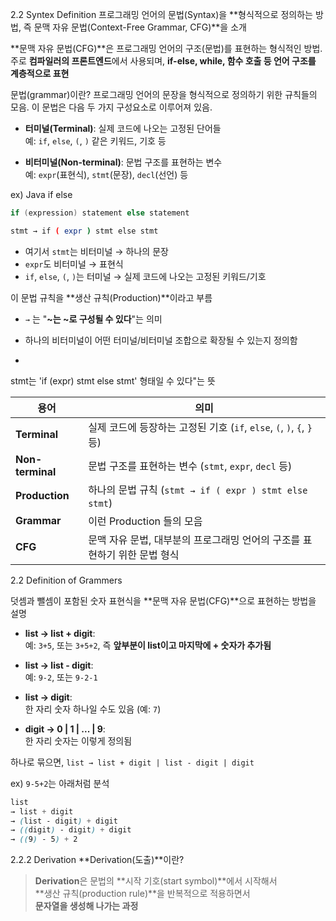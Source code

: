  

2.2 Syntex Definition
프로그래밍 언어의 문법(Syntax)을 **형식적으로 정의하는 방법, 즉 문맥 자유 문법(Context-Free Grammar, CFG)**을 소개

**문맥 자유 문법(CFG)**은 프로그래밍 언어의 구조(문법)를 표현하는 형식적인 방법.
주로 **컴파일러의 프론트엔드**에서 사용되며, **if-else, while, 함수 호출 등 언어 구조를 계층적으로 표현**

문법(grammar)이란?
프로그래밍 언어의 문장을 형식적으로 정의하기 위한 규칙들의 모음.
이 문법은 다음 두 가지 구성요소로 이루어져 있음.

- **터미널(Terminal)**: 실제 코드에 나오는 고정된 단어들  
    예: `if`, `else`, `(`, `)` 같은 키워드, 기호 등
    
- **비터미널(Non-terminal)**: 문법 구조를 표현하는 변수  
    예: `expr`(표현식), `stmt`(문장), `decl`(선언) 등


ex)
Java if else
```Java
if (expression) statement else statement
```

```bash
stmt → if ( expr ) stmt else stmt
```

- 여기서 `stmt`는 비터미널 → 하나의 문장
- `expr`도 비터미널 → 표현식
- `if`, `else`, `(`, `)`는 터미널 → 실제 코드에 나오는 고정된 키워드/기호

 이 문법 규칙을 **생산 규칙(Production)**이라고 부름
- `→` 는 "**~는 ~로 구성될 수 있다**"는 의미
    
- 하나의 비터미널이 어떤 터미널/비터미널 조합으로 확장될 수 있는지 정의함
- 
stmt는 'if (expr) stmt else stmt' 형태일 수 있다"는 뜻

| 용어               | 의미                                                      |
| ---------------- | ------------------------------------------------------- |
| **Terminal**     | 실제 코드에 등장하는 고정된 기호 (`if`, `else`, `(`, `)`, `{`, `}` 등) |
| **Non-terminal** | 문법 구조를 표현하는 변수 (`stmt`, `expr`, `decl` 등)               |
| **Production**   | 하나의 문법 규칙 (`stmt → if ( expr ) stmt else stmt`)         |
| **Grammar**      | 이런 Production 들의 모음                                     |
| **CFG**          | 문맥 자유 문법, 대부분의 프로그래밍 언어의 구조를 표현하기 위한 문법 형식              |

2.2 Definition of Grammers

덧셈과 뺄셈이 포함된 숫자 표현식을 **문맥 자유 문법(CFG)**으로 표현하는 방법을 설명

- **list → list + digit**:  
    예: `3+5`, 또는 `3+5+2`, 즉 **앞부분이 list이고 마지막에 + 숫자가 추가됨**
    
- **list → list - digit**:  
    예: `9-2`, 또는 `9-2-1`
    
- **list → digit**:  
    한 자리 숫자 하나일 수도 있음 (예: `7`)
    
- **digit → 0 | 1 | ... | 9**:  
    한 자리 숫자는 이렇게 정의됨

하나로 묶으면,
`list → list + digit | list - digit | digit`

ex)  `9-5+2`는 아래처럼 분석
```scss
list
→ list + digit
→ (list - digit) + digit
→ ((digit) - digit) + digit
→ ((9) - 5) + 2
```

2.2.2 Derivation
**Derivation(도출)**이란?

> **Derivation**은 문법의 **시작 기호(start symbol)**에서 시작해서  
> **생산 규칙(production rule)**을 반복적으로 적용하면서  
> **문자열을 생성해 나가는 과정**